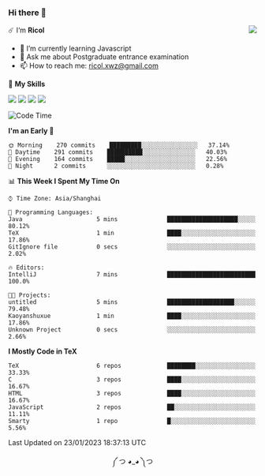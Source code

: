 ### Hi there 👋

<a href="#">
  <img align="right" src="https://github-readme-stats.vercel.app/api?username=Ricolxwz&count_private=true&show_icons=true&theme=prussian" />
</a>

☄️ I‘m **Ricol**

- 🌱 I’m currently learning Javascript
- 💬 Ask me about Postgraduate entrance examination
- 📫 How to reach me: ricol.xwz@gmail.com

🌟 **My Skills**

![](https://img.shields.io/badge/-Git-000000?style=flat-square&logo=git&logoColor=fff)
![](https://img.shields.io/badge/-C-3e74a2?style=flat-square&logo=C&logoColor=fff)
![](https://img.shields.io/badge/-Python-4fc08d?style=flat-square&logo=python&logoColor=fff)
![](https://img.shields.io/badge/-java-ffa500?style=flat-square&logo=java&logoColor=fff)

<!--START_SECTION:waka-->
![Code Time](http://img.shields.io/badge/Code%20Time-390%20hrs%2022%20mins-blue)

**I'm an Early 🐤** 

```text
🌞 Morning    270 commits    █████████░░░░░░░░░░░░░░░░   37.14% 
🌆 Daytime    291 commits    ██████████░░░░░░░░░░░░░░░   40.03% 
🌃 Evening    164 commits    █████░░░░░░░░░░░░░░░░░░░░   22.56% 
🌙 Night      2 commits      ░░░░░░░░░░░░░░░░░░░░░░░░░   0.28%

```


📊 **This Week I Spent My Time On** 

```text
⌚︎ Time Zone: Asia/Shanghai

💬 Programming Languages: 
Java                     5 mins              ████████████████████░░░░░   80.12% 
TeX                      1 min               ████░░░░░░░░░░░░░░░░░░░░░   17.86% 
GitIgnore file           0 secs              ░░░░░░░░░░░░░░░░░░░░░░░░░   2.02%

🔥 Editors: 
IntelliJ                 7 mins              █████████████████████████   100.0%

🐱‍💻 Projects: 
untitled                 5 mins              ███████████████████░░░░░░   79.48% 
Kaoyanshuxue             1 min               ████░░░░░░░░░░░░░░░░░░░░░   17.86% 
Unknown Project          0 secs              ░░░░░░░░░░░░░░░░░░░░░░░░░   2.66%

```

**I Mostly Code in TeX** 

```text
TeX                      6 repos             ████████░░░░░░░░░░░░░░░░░   33.33% 
C                        3 repos             ████░░░░░░░░░░░░░░░░░░░░░   16.67% 
HTML                     3 repos             ████░░░░░░░░░░░░░░░░░░░░░   16.67% 
JavaScript               2 repos             ██░░░░░░░░░░░░░░░░░░░░░░░   11.11% 
Smarty                   1 repo              █░░░░░░░░░░░░░░░░░░░░░░░░   5.56%

```



 Last Updated on 23/01/2023 18:37:13 UTC
<!--END_SECTION:waka-->

<div align="center">
༼ つ ◕_◕ ༽つ
</div>
